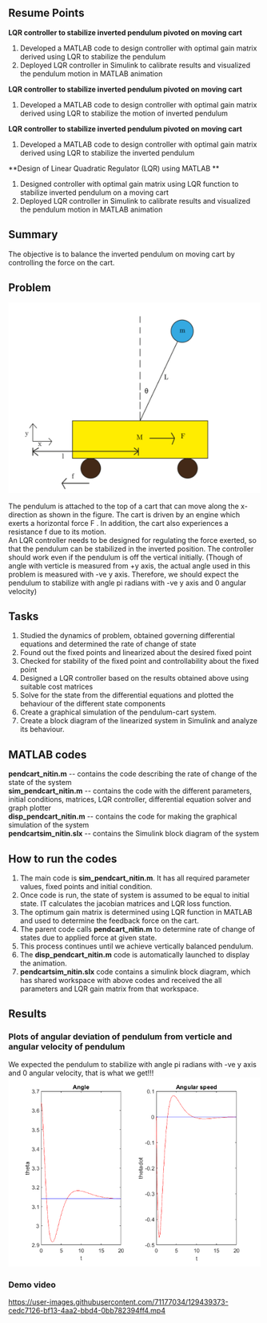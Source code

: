 ## Resume Points
**LQR controller to stabilize inverted pendulum pivoted on moving cart**
1. Developed a MATLAB code to design controller with optimal gain matrix derived using LQR to stabilize the pendulum
2. Deployed LQR controller in Simulink to calibrate results and visualized the pendulum motion in MATLAB animation


**LQR controller to stabilize inverted pendulum pivoted on moving cart**
1. Developed a MATLAB code to design controller with optimal gain matrix derived using LQR to stabilize the motion of inverted pendulum


**LQR controller to stabilize inverted pendulum pivoted on moving cart**
1. Developed a MATLAB code to design controller with optimal gain matrix derived using LQR to stabilize the inverted pendulum


**Design of Linear Quadratic Regulator (LQR) using MATLAB **
1. Designed controller with optimal gain matrix using LQR function to stabilize inverted pendulum on a moving cart
2. Deployed LQR controller in Simulink to calibrate results and visualized the pendulum motion in MATLAB animation

## Summary
The objective is to balance the inverted pendulum on moving cart by controlling the force on the cart.
## Problem
![Problem](https://github.com/nitin0533/LQR-Controller-for-inverted-pendulum/blob/main/problem.PNG)

The pendulum is attached to the top of a cart that can move along the x-direction as shown in the figure. The cart is driven by an engine which exerts a horizontal force F . In addition, the cart also experiences a resistance  f  due to its motion.  
An LQR controller needs to be designed for regulating the force exerted, so that the pendulum can be stabilized in the inverted position. The controller should work even if the pendulum is off the vertical initially. (Though of angle with verticle is measured from +y axis, the actual angle used in this problem is measured with -ve y axis. Therefore, we should expect the pendulum to stabilize with angle pi radians with -ve y axis and 0 angular velocity)

## Tasks
1. Studied the dynamics of problem, obtained governing differential equations and determined the rate of change of state  
2. Found out the fixed points and linearized about the desired fixed point  
3. Checked for stability of the fixed point and controllability about the fixed point  
4. Designed a LQR controller based on the results obtained above using suitable cost matrices  
5. Solve for the state from the differential equations and plotted the behaviour of the different state components  
6. Create a graphical simulation of the pendulum-cart system.  
7. Create a block diagram of the linearized system in Simulink and analyze its behaviour.  

## MATLAB codes  
**pendcart_nitin.m**  --  contains the code describing the rate of change of the state of the system  
**sim_pendcart_nitin.m** --  contains the code with the different parameters, initial conditions, matrices, LQR controller, differential equation solver and graph plotter  
**disp_pendcart_nitin.m** --  contains the code for making the graphical simulation of the system  
**pendcartsim_nitin.slx** --  contains the Simulink block diagram of the system  

## **How to run the codes**  
1.  The main code is **sim_pendcart_nitin.m**. It has all required parameter values, fixed points and initial condition.  
2.  Once code is run, the state of system is assumed to be equal to initial state. IT calculates the jacobian matrices and LQR loss function.  
3.  The optimum gain matrix is determined using LQR function in MATLAB and used to determine the feedback force on the cart.  
4.  The parent code calls **pendcart_nitin.m** to determine rate of change of states due to applied force at given state.
5.  This process continues until we achieve vertically balanced pendulum.  
6.  The **disp_pendcart_nitin.m** code is automatically launched to display the animation.  
7.  **pendcartsim_nitin.slx** code contains a simulink block diagram, which has shared workspace with above codes and received the all parameters and LQR gain matrix from that workspace.

## Results
### Plots of angular deviation of pendulum from verticle and angular velocity of pendulum
We expected the pendulum to stabilize with angle pi radians with -ve y axis and 0 angular velocity, that is what we get!!!
![Problem](https://github.com/nitin0533/LQR-Controller-for-inverted-pendulum/blob/main/Plots.png)
### Demo video




https://user-images.githubusercontent.com/71177034/129439373-cedc7126-bf13-4aa2-bbd4-0bb782394ff4.mp4





